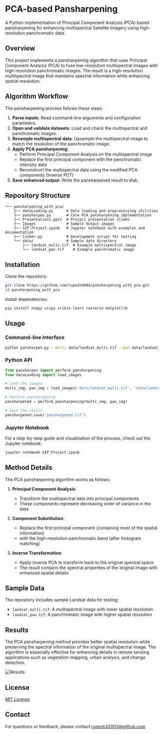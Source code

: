 # PCA-based Pansharpening

A Python implementation of Principal Component Analysis (PCA) based pansharpening for enhancing multispectral Satellite Imagery using high-resolution panchromatic data.

<!--![Workflow Diagram](https://github.com/rupesh4604/pansharpening_with_pca/raw/main/images/algorithm.png) -->

## Overview

This project implements a pansharpening algorithm that uses Principal Component Analysis (PCA) to fuse low-resolution multispectral images with high-resolution panchromatic images. The result is a high-resolution multispectral image that maintains spectral information while enhancing spatial resolution.

## Algorithm Workflow

The pansharpening process follows these steps:

1. **Parse inputs**: Read command-line arguments and configuration parameters.
2. **Open and validate datasets**: Load and check the multispectral and panchromatic images.
3. **Resample multispectral data**: Upsample the multispectral image to match the resolution of the panchromatic image.
4. **Apply PCA pansharpening**:
   - Perform Principal Component Analysis on the multispectral image
   - Replace the first principal component with the panchromatic intensity data
   - Reconstruct the multispectral data using the modified PCA components (Inverse PCT)
5. **Save enhanced output**: Write the pansharpened result to disk.

## Repository Structure

```
└── pansharpening_with_pca/
    ├── dataLoading.py      # Data loading and preprocessing utilities
    ├── pansharpen.py       # Core PCA pansharpening implementation
    ├── Presentation1.pptx  # Project presentation slides
    ├── Images              # Sample Output images
    ├── SIP_Project.ipynb   # Jupyter notebook with examples and documentation
    ├── tinker.py           # Development script for testing
    └── data/               # Sample data directory
        ├── landsat_multi.tif  # Example multispectral image
        └── landsat_pan.tif    # Example panchromatic image
```

## Installation

Clone the repository:

```bash
git clone https://github.com/rupesh4604/pansharpening_with_pca.git
cd pansharpening_with_pca
```

Install dependencies:

```bash
pip install numpy scipy scikit-learn rasterio matplotlib
```

## Usage

### Command-line Interface

```bash
python pansharpen.py --multi data/landsat_multi.tif --pan data/landsat_pan.tif --output pansharpened.tif
```

### Python API

```python
from pansharpen import perform_pansharpening
from dataLoading import load_images

# Load the images
multi_img, pan_img = load_images('data/landsat_multi.tif', 'data/landsat_pan.tif')

# Perform pansharpening
pansharpened = perform_pansharpening(multi_img, pan_img)

# Save the result
pansharpened.save('pansharpened.tif')
```

### Jupyter Notebook

For a step-by-step guide and visualization of the process, check out the Jupyter notebook:

```bash
jupyter notebook SIP_Project.ipynb
```

## Method Details

The PCA pansharpening algorithm works as follows:

1. **Principal Component Analysis**:
   - Transform the multispectral data into principal components
   - These components represent decreasing order of variance in the data

2. **Component Substitution**:
   - Replace the first principal component (containing most of the spatial information)
   - with the high-resolution panchromatic band (after histogram matching)

3. **Inverse Transformation**:
   - Apply inverse PCA to transform back to the original spectral space
   - The result contains the spectral properties of the original image with enhanced spatial details

## Sample Data

The repository includes sample Landsat data for testing:
- `landsat_multi.tif`: A multispectral image with lower spatial resolution
- `landsat_pan.tif`: A panchromatic image with higher spatial resolution

## Results

The PCA pansharpening method provides better spatial resolution while preserving the spectral information of the original multispectral image. The algorithm is especially effective for enhancing details in remote sensing applications such as vegetation mapping, urban analysis, and change detection.

![Results](https://github.com/rupesh4604/pansharpening_with_pca/raw/main/images/Picture1.png) 

## License

[MIT License](LICENSE)

## Contact

For questions or feedback, please contact [rupesh32003@github.com](mailto:your-email@example.com)
